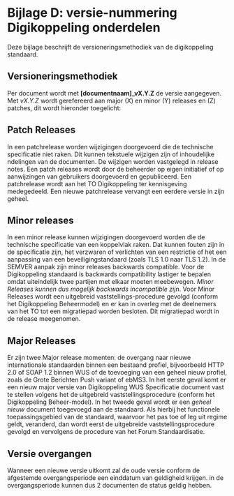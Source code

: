 # Bijlage D: versie-nummering Digikoppeling onderdelen

Deze bijlage beschrijft de versioneringsmethodiek van de digikoppeling standaard.

## Versioneringsmethodiek

Per document wordt met **[documentnaam]_vX.Y.Z** de versie aangegeven. Met *vX.Y.Z* wordt gerefereerd aan major (X) en minor (Y) releases en (Z) patches, dit wordt hieronder toegelicht:

## Patch Releases

In een patchrelease worden wijzigingen doorgevoerd die de technische specificatie niet raken. Dit kunnen tekstuele wijzigen zijn of inhoudelijke ndelingen van de documenten. De wijzigen worden vastgelegd in release notes. Een patch releases wordt door de beheerder op eigen initiatief of op aanwijzingen van gebruikers doorgevoerd en gepubliceerd. Een patchrelease wordt aan het TO Digikoppeling ter kennisgeving medegedeeld. Een nieuwe patchrelease vervangt een eerdere versie in zijn geheel.

## Minor releases

In een minor release kunnen wijzigingen doorgevoerd worden die de technische specificatie van een koppelvlak raken. Dat kunnen fouten zijn in de specificatie zijn, het verzwaren of verlichten van een restrictie of het een aanpassing van een beveiligingstandaard (zoals TLS 1.0 naar TLS 1.2). In de SEMVER aanpak zijn minor releases backwards compatible. Voor de Digikoppeling standaard is backwards compatibility lastiger te bepalen omdat uiteindelijk twee partijen met elkaar moeten meebewegen. *Minor Releases kunnen dus mogelijk backwards incompatible zijn*. Voor Minor Releases wordt een uitgebreid vaststellings-procedure gevolgd (conform het Digikoppeling Beheermodel) en er kan in overleg met de deelnemers van het TO tot een migratiepad worden besloten. Dit migratiepad wordt in de release meegenomen.

## Major Releases

Er zijn twee Major release momenten: de overgang naar nieuwe internationale standaarden binnen een bestaand profiel, bijvoorbeeld HTTP 2.0 of SOAP 1.2 binnen WUS of de toevoeging van een geheel nieuw profiel, zoals de Grote Berichten Push variant of ebMS3. In het eerste geval komt er een nieuw major versie van Digikoppeling WUS Specificatie document vast te stellen volgens het de uitgebreid vaststellingsprocedure (conform het Digikoppeling Beheer-model). In het tweede geval wordt er een *geheel nieuw* document toegevoegd aan de standaard. Als hierbij het functionele toepassingsgebied van de standaard, waarvoor het pas toe of leg uit regime geldt, veranderd, dan wordt eerst de uitgebreide vaststellingsprocedure gevolgd en vervolgens de procedure van het Forum Standaardisatie.

## Versie overgangen

Wanneer een nieuwe versie uitkomt zal de oude versie conform de afgestemde overgangsperiode een einddatum van geldigheid krijgen. in de overgangsperiode kunnen dus 2 documenten de status geldig hebben.
